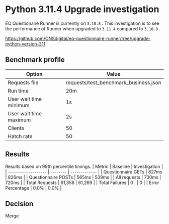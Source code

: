 # Python 3.11.4 Upgrade investigation

EQ Questionaire Runner is currently on `3.10.8` .
This investigation is to see the performance of Runner when upgraded to `3.11.4` compared to `3.10.8` .

https://github.com/ONSdigital/eq-questionnaire-runner/tree/upgrade-python-version-311

## Benchmark profile

| Option | Value |
|--------|-------|
| Requests file | requests/test_benchmark_business.json|
| Run time | 20m |
| User wait time minimum | 1s |
| User wait time maximum | 2s |
| Clients | 50 |
| Hatch rate | 50 |

## Results

Results based on 99th percentile timings.
| Metric              | Baseline | Investigation |
| ------------------- | -------- | ------------- |
| Questionnaire GETs  | 827ms    | 826ms         |
| Questionnaire POSTs | 565ms    | 539ms         |
| All requests        | 730ms    | 720ms         |
| Total Requests      | 61,358   | 61,269        |
| Total Failures      | 0 .      | 0             |
| Error Percentage    | 0.0%     | 0.0%          |

## Decision

Merge
